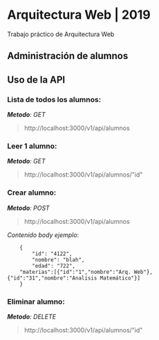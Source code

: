 # Arquitectura Web | 2019

Trabajo práctico de Arquitectura Web

## Administración de alumnos

## Uso de la API
### Lista de todos los alumnos:
*__Metodo__: GET*
>http://localhost:3000/v1/api/alumnos

### Leer 1 alumno:
*__Metodo__: GET*
>http://localhost:3000/v1/api/alumnos/"id"

### Crear alumno:
*__Metodo__: POST*

>http://localhost:3000/v1/api/alumnos

*Contenido body ejemplo*:

```
	{
    	"id": "4122",
    	"nombre": "blah",
    	"edad": "722",
	"materias":[{"id":"1","nombre":"Arq. Web"},{"id":"31","nombre":"Analisis Matemático"}]
	}
```
### Eliminar alumno:
*__Metodo__: DELETE*
>http://localhost:3000/v1/api/alumnos/"id"